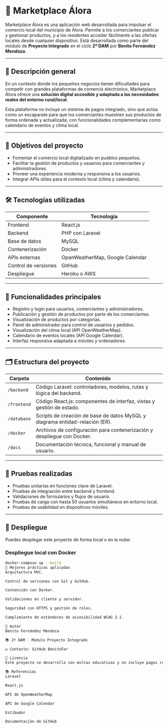 # 🏪 Marketplace Álora

Marketplace Álora es una aplicación web desarrollada para impulsar el comercio local del municipio de Álora. Permite a los comerciantes publicar y gestionar productos, y a los residentes acceder fácilmente a las ofertas locales desde cualquier dispositivo. Está desarrollada como parte del módulo de **Proyecto Integrado** en el ciclo **2º DAM** por **Benito Fernández Mendoza**.

---

## 📌 Descripción general

En un contexto donde los pequeños negocios tienen dificultades para competir con grandes plataformas de comercio electrónico, Marketplace Álora ofrece una **solución digital accesible y adaptada a las necesidades reales del entorno rural/local**.

Esta plataforma no incluye un sistema de pagos integrado, sino que actúa como un escaparate para que los comerciantes muestren sus productos de forma ordenada y actualizada, con funcionalidades complementarias como calendario de eventos y clima local.

---

## 🎯 Objetivos del proyecto

- Fomentar el comercio local digitalizado en pueblos pequeños.
- Facilitar la gestión de productos y usuarios para comerciantes y administradores.
- Proveer una experiencia moderna y responsiva a los usuarios.
- Integrar APIs útiles para el contexto local (clima y calendario).

---

## 🛠️ Tecnologías utilizadas

| Componente      | Tecnología              |
|----------------|--------------------------|
| Frontend       | React.js                 |
| Backend        | PHP con Laravel          |
| Base de datos  | MySQL                    |
| Contenerización| Docker                   |
| APIs externas  | OpenWeatherMap, Google Calendar |
| Control de versiones | GitHub              |
| Despliegue     | Heroku o AWS             |

---

## 🧩 Funcionalidades principales

- Registro y login para usuarios, comerciantes y administradores.
- Publicación y gestión de productos por parte de los comerciantes.
- Visualización de productos por categorías.
- Panel de administrador para control de usuarios y pedidos.
- Visualización del clima local (API OpenWeatherMap).
- Calendario de eventos locales (API Google Calendar).
- Interfaz responsiva adaptada a móviles y ordenadores.

---

## 🗂️ Estructura del proyecto

| Carpeta       | Contenido                                                                      |
|---------------|---------------------------------------------------------------------------------|
| `/backend`    | Código Laravel: controladores, modelos, rutas y lógica del backend.            |
| `/frontend`   | Código React.js: componentes de interfaz, vistas y gestión de estado.          |
| `/database`   | Scripts de creación de base de datos MySQL y diagrama entidad-relación (ER).   |
| `/docker`     | Archivos de configuración para contenerización y despliegue con Docker.        |
| `/docs`       | Documentación técnica, funcional y manual de usuario.                          |


---

## 🧪 Pruebas realizadas

- Pruebas unitarias en funciones clave de Laravel.
- Pruebas de integración entre backend y frontend.
- Validaciones de formularios y flujos de usuario.
- Pruebas de carga con hasta 50 usuarios simultáneos en entorno local.
- Pruebas de usabilidad en dispositivos móviles.

---

## 🚀 Despliegue

Puedes desplegar este proyecto de forma local o en la nube:

### Despliegue local con Docker

```bash
docker-compose up --build
🧠 Mejores prácticas aplicadas
Arquitectura MVC.

Control de versiones con Git y GitHub.

Contención con Docker.

Validaciones en cliente y servidor.

Seguridad con HTTPS y gestión de roles.

Cumplimiento de estándares de accesibilidad WCAG 2.1.

👤 Autor
Benito Fernández Mendoza

📚 2º DAM - Módulo Proyecto Integrado

✉️ Contacto: GitHub BenitoFer

📄 Licencia
Este proyecto se desarrolla con multas educativas y no incluye pagos reales. Puede adaptarse bajo licencia MIT para entornos reales.

📚 Referencias
Laravel

React.js

API de OpenWeatherMap

API de Google Calendar

Estibador

Documentación de GitHub
